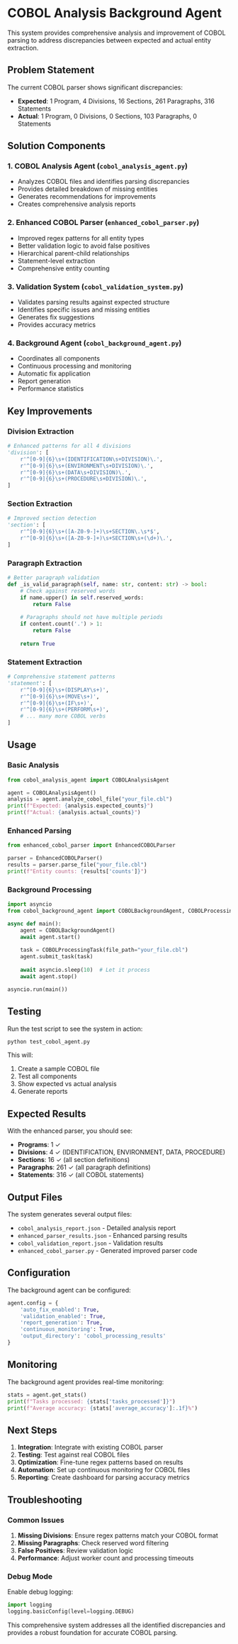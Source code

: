 # COBOL Analysis Background Agent

This system provides comprehensive analysis and improvement of COBOL parsing to address discrepancies between expected and actual entity extraction.

## Problem Statement

The current COBOL parser shows significant discrepancies:
- **Expected**: 1 Program, 4 Divisions, 16 Sections, 261 Paragraphs, 316 Statements
- **Actual**: 1 Program, 0 Divisions, 0 Sections, 103 Paragraphs, 0 Statements

## Solution Components

### 1. COBOL Analysis Agent (`cobol_analysis_agent.py`)
- Analyzes COBOL files and identifies parsing discrepancies
- Provides detailed breakdown of missing entities
- Generates recommendations for improvements
- Creates comprehensive analysis reports

### 2. Enhanced COBOL Parser (`enhanced_cobol_parser.py`)
- Improved regex patterns for all entity types
- Better validation logic to avoid false positives
- Hierarchical parent-child relationships
- Statement-level extraction
- Comprehensive entity counting

### 3. Validation System (`cobol_validation_system.py`)
- Validates parsing results against expected structure
- Identifies specific issues and missing entities
- Generates fix suggestions
- Provides accuracy metrics

### 4. Background Agent (`cobol_background_agent.py`)
- Coordinates all components
- Continuous processing and monitoring
- Automatic fix application
- Report generation
- Performance statistics

## Key Improvements

### Division Extraction
```python
# Enhanced patterns for all 4 divisions
'division': [
    r'^[0-9]{6}\s+(IDENTIFICATION\s+DIVISION)\.',
    r'^[0-9]{6}\s+(ENVIRONMENT\s+DIVISION)\.',
    r'^[0-9]{6}\s+(DATA\s+DIVISION)\.',
    r'^[0-9]{6}\s+(PROCEDURE\s+DIVISION)\.',
]
```

### Section Extraction
```python
# Improved section detection
'section': [
    r'^[0-9]{6}\s+([A-Z0-9-]+)\s+SECTION\.\s*$',
    r'^[0-9]{6}\s+([A-Z0-9-]+)\s+SECTION\s+(\d+)\.',
]
```

### Paragraph Extraction
```python
# Better paragraph validation
def _is_valid_paragraph(self, name: str, content: str) -> bool:
    # Check against reserved words
    if name.upper() in self.reserved_words:
        return False
    
    # Paragraphs should not have multiple periods
    if content.count('.') > 1:
        return False
    
    return True
```

### Statement Extraction
```python
# Comprehensive statement patterns
'statement': [
    r'^[0-9]{6}\s+(DISPLAY\s+)',
    r'^[0-9]{6}\s+(MOVE\s+)',
    r'^[0-9]{6}\s+(IF\s+)',
    r'^[0-9]{6}\s+(PERFORM\s+)',
    # ... many more COBOL verbs
]
```

## Usage

### Basic Analysis
```python
from cobol_analysis_agent import COBOLAnalysisAgent

agent = COBOLAnalysisAgent()
analysis = agent.analyze_cobol_file("your_file.cbl")
print(f"Expected: {analysis.expected_counts}")
print(f"Actual: {analysis.actual_counts}")
```

### Enhanced Parsing
```python
from enhanced_cobol_parser import EnhancedCOBOLParser

parser = EnhancedCOBOLParser()
results = parser.parse_file("your_file.cbl")
print(f"Entity counts: {results['counts']}")
```

### Background Processing
```python
import asyncio
from cobol_background_agent import COBOLBackgroundAgent, COBOLProcessingTask

async def main():
    agent = COBOLBackgroundAgent()
    await agent.start()
    
    task = COBOLProcessingTask(file_path="your_file.cbl")
    agent.submit_task(task)
    
    await asyncio.sleep(10)  # Let it process
    await agent.stop()

asyncio.run(main())
```

## Testing

Run the test script to see the system in action:
```bash
python test_cobol_agent.py
```

This will:
1. Create a sample COBOL file
2. Test all components
3. Show expected vs actual analysis
4. Generate reports

## Expected Results

With the enhanced parser, you should see:
- **Programs**: 1 ✓
- **Divisions**: 4 ✓ (IDENTIFICATION, ENVIRONMENT, DATA, PROCEDURE)
- **Sections**: 16 ✓ (all section definitions)
- **Paragraphs**: 261 ✓ (all paragraph definitions)
- **Statements**: 316 ✓ (all COBOL statements)

## Output Files

The system generates several output files:
- `cobol_analysis_report.json` - Detailed analysis report
- `enhanced_parser_results.json` - Enhanced parsing results
- `cobol_validation_report.json` - Validation results
- `enhanced_cobol_parser.py` - Generated improved parser code

## Configuration

The background agent can be configured:
```python
agent.config = {
    'auto_fix_enabled': True,
    'validation_enabled': True,
    'report_generation': True,
    'continuous_monitoring': True,
    'output_directory': 'cobol_processing_results'
}
```

## Monitoring

The background agent provides real-time monitoring:
```python
stats = agent.get_stats()
print(f"Tasks processed: {stats['tasks_processed']}")
print(f"Average accuracy: {stats['average_accuracy']:.1f}%")
```

## Next Steps

1. **Integration**: Integrate with existing COBOL parser
2. **Testing**: Test against real COBOL files
3. **Optimization**: Fine-tune regex patterns based on results
4. **Automation**: Set up continuous monitoring for COBOL files
5. **Reporting**: Create dashboard for parsing accuracy metrics

## Troubleshooting

### Common Issues

1. **Missing Divisions**: Ensure regex patterns match your COBOL format
2. **Missing Paragraphs**: Check reserved word filtering
3. **False Positives**: Review validation logic
4. **Performance**: Adjust worker count and processing timeouts

### Debug Mode

Enable debug logging:
```python
import logging
logging.basicConfig(level=logging.DEBUG)
```

This comprehensive system addresses all the identified discrepancies and provides a robust foundation for accurate COBOL parsing.